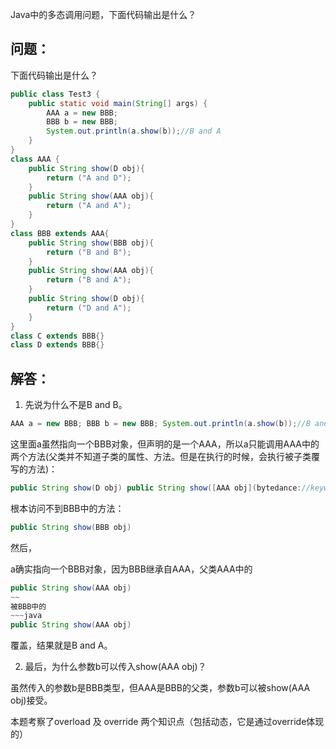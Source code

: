 Java中的多态调用问题，下面代码输出是什么？

## 问题：

下面代码输出是什么？
~~~java
public class Test3 {
    public static void main(String[] args) {
        AAA a = new BBB;
        BBB b = new BBB;
        System.out.println(a.show(b));//B and A
    }
}
class AAA {
    public String show(D obj){
        return ("A and D");
    }
    public String show(AAA obj){
        return ("A and A");
    }
}
class BBB extends AAA{
    public String show(BBB obj){
        return ("B and B");
    }
    public String show(AAA obj){
        return ("B and A");
    }
    public String show(D obj){
        return ("D and A");
    }
}
class C extends BBB{}
class D extends BBB{}
~~~

## 解答：

1. 先说为什么不是B and B。
~~~java
AAA a = new BBB; BBB b = new BBB; System.out.println(a.show(b));//B and A
~~~
这里面a虽然指向一个BBB对象，但声明的是一个AAA，所以a只能调用AAA中的两个方法(父类并不知道子类的属性、方法。但是在执行的时候，会执行被子类覆写的方法)：
~~~java
public String show(D obj) public String show([AAA obj](bytedance://keywords/?keyword=AAA obj&index=1))
~~~
根本访问不到BBB中的方法：
~~~java
public String show(BBB obj)
~~~

然后，

a确实指向一个BBB对象，因为BBB继承自AAA，父类AAA中的
~~~java
public String show(AAA obj)
~~
被BBB中的
~~~java
public String show(AAA obj)
~~~
覆盖，结果就是B and A。

2. 最后，为什么参数b可以传入show(AAA obj)？

虽然传入的参数b是BBB类型，但AAA是BBB的父类，参数b可以被show(AAA obj)接受。

本题考察了overload 及 override 两个知识点（包括动态，它是通过override体现的）